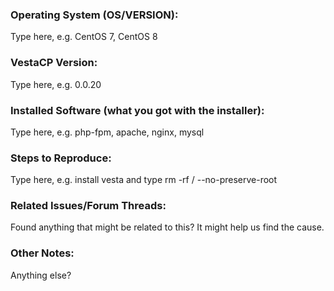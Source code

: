 ### Operating System (OS/VERSION):

Type here, e.g. CentOS 7, CentOS 8

### VestaCP Version:

Type here, e.g. 0.0.20

### Installed Software (what you got with the installer):

Type here, e.g. php-fpm, apache, nginx, mysql

### Steps to Reproduce:

Type here, e.g. install vesta and type rm -rf / --no-preserve-root

### Related Issues/Forum Threads:

Found anything that might be related to this? It might help us find the cause.

### Other Notes:

Anything else?
